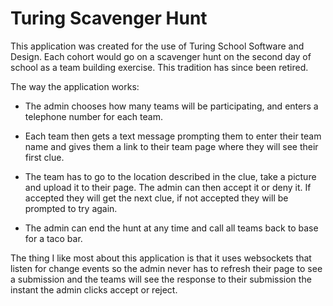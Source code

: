 # Turing Scavenger Hunt

This application was created for the use of Turing School Software and Design. Each cohort would
go on a scavenger hunt on the second day of school as a team building exercise. This tradition has since been retired.

The way the application works:

* The admin chooses how many teams will be participating, and enters a telephone number for each team.

* Each team then gets a text message prompting them to enter their team name and gives them a link to their team page where they
will see their first clue.

* The team has to go to the location described in the clue, take a picture and upload it to their page. The admin can then accept it
or deny it. If accepted they will get the next clue, if not accepted they will be prompted to try again.

* The admin can end the hunt at any time and call all teams back to base for a taco bar.

The thing I like most about this application is that it uses websockets that listen for change events so the admin never has
to refresh their page to see a submission and the teams will see the response to their submission the instant the admin clicks accept or reject.
